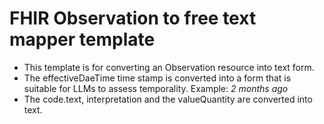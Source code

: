# FHIR Observation to free text mapper template

* This template is for converting an Observation resource into text form.
* The effectiveDaeTime time stamp is converted into a form that is suitable for LLMs to assess temporality. Example: *2 months ago*
* The code.text, interpretation and the valueQuantity are converted into text.